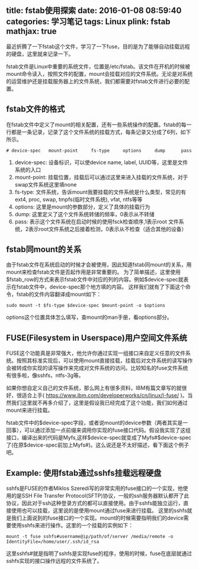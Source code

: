title: fstab使用探索
date: 2016-01-08 08:59:40
categories: 学习笔记
tags: Linux
plink: fstab
mathjax: true
---

最近折腾了一下fstab这个文件，学习了一下fuse，目的是为了能够自动挂载远程的硬盘，这里就来记录一下。

fstab文件是Linux中重要的系统文件，位置是/etc/fstab。该文件在开机的时候被mount命令读入，按照文件的配置，mount会挂载对应的文件系统。无论是对系统的运营维护还是挂载服务器上的文件系统，我们都需要对fstab文件进行必要的配置。
## fstab文件的格式

在fstab文件中定义了mount的相关配置，还有一些系统操作的配置。fstab的每一行都是一条记录，记录了这个文件系统的挂载方式，每条记录又分成了6列，如下所示。
```
# device-spec   mount-point     fs-type     options     dump      pass
```
1. device-spec: 设备标识，可以使device name, label, UUID等，这里是文件系统的入口
2. mount-point: 挂载位置，挂载后可以通过这里来进入挂载的文件系统，对于swap文件系统这里填none
3. fs-type: 文件系统，告诉mount我要挂载的文件系统是什么类型，常见的有ext4, proc, swap, tmpfs(临时文件系统), vfat, ntfs等等
4. options: 这里是mount的参数部分，定义了具体的挂载行为
5. dump: 这里定义了这个文件系统转储的频率，0表示从不转储
6. pass: 表示这个文件系统在启动时候的使用fsck检查顺序,1表示root 文件系统，2表示root文件系统之后接着检测，0表示从不检查（适合其他的设备）

## fstab同mount的关系

由于fstab文件在系统启动的时候才会被使用，因此知道fstab同mount的关系，用mount来检查fstab文件是否起作用是非常重要的。
为了简单描述，这里使用\$fstab_row的方式来表示fstab文件中对应的列的内容。例如\$device-spec就表示在fstab文件中，device-spec那个地方填的内容。
这样我们就有了下面这个命令，fstab的文件内容翻译成mount如下：

```
sudo mount -t $fs-type $device-spec $mount-point -o $options
```
options这个位置具体怎么填写，查mount的man手册，看options部分。
## FUSE(Filesystem in Userspace)用户空间文件系统

FUSE这个功能真是非常强大，他允许你通过实现一组接口来自定义任意的文件系统。按照其标准实现后，可以使用mount直接挂载，挂载后对文件系统的读写操作会被转成你实现的读写操作来完成对文件系统的访问。比较知名的fuse文件系统有很多啦，像sshfs，ntfs-3g等。

如果你想自定义自己的文件系统，那么网上有很多资料，IBM有篇文章写的就很好，很适合上手( https://www.ibm.com/developerworks/cn/linux/l-fuse/ )。当然我们这里就不再多介绍了，这里是假设我已经完成了这个功能，我们如何通过mount来进行挂载。

fstab文件中的\$device-spec字段，或者说mount的device参数（两者其实是一回事），可以通过添加一点前缀来调用你实现的fuse接口代码。假设我实现了这组接口，编译出来的代码是Myfs,这样$device-spec就变成了Myfs#\$device-spec了(在原\$device-spec前加上Myfs#)。这么说还是不太好描述，看下面这个例子吧。

## Example: 使用fstab通过sshfs挂载远程硬盘

sshfs是FUSE的作者Miklos Szeredi写的非常实用的fuse接口的一个实现，他使用的是SSH File Transfer Protocol(SFTP)协议，一般的ssh服务器默认都开了此协议，因此对于ssh这种登录方式的都可以直接使用。由于sshfs能独立运行，直接使用也可以挂载，这里说的是使用mount通过fuse来进行挂载。
这里的sshfs就是我们上面说到的fuse接口的一个实现。mount的时候需要指明我们的device需要使用sshfs来进行操作。这里的一个挂载的实例如下：
```
mount -t fuse sshfs#username@ip/path/of/server /media/remote -o IdentityFile=/home/user/.ssh/id_rsa
```
这里sshfs#就是指明了sshfs是实现fuse的程序，使用的时候，fuse在底层就通过sshfs实现的接口操作远程的文件系统了。
